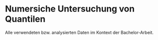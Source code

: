 # Numersiche Untersuchung von Quantilen
Alle verwendeten bzw. analysierten Daten im Kontext der Bachelor-Arbeit.
